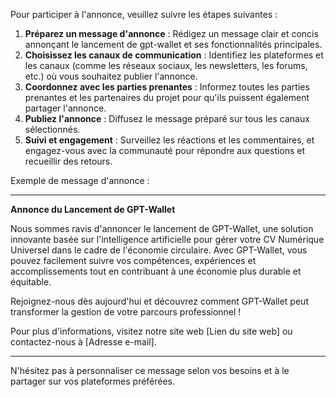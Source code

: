 Pour participer à l'annonce, veuillez suivre les étapes suivantes :

1. **Préparez un message d'annonce** : Rédigez un message clair et concis annonçant le lancement de gpt-wallet et ses fonctionnalités principales.
2. **Choisissez les canaux de communication** : Identifiez les plateformes et les canaux (comme les réseaux sociaux, les newsletters, les forums, etc.) où vous souhaitez publier l'annonce.
3. **Coordonnez avec les parties prenantes** : Informez toutes les parties prenantes et les partenaires du projet pour qu'ils puissent également partager l'annonce.
4. **Publiez l'annonce** : Diffusez le message préparé sur tous les canaux sélectionnés.
5. **Suivi et engagement** : Surveillez les réactions et les commentaires, et engagez-vous avec la communauté pour répondre aux questions et recueillir des retours.

Exemple de message d'annonce :

---

**Annonce du Lancement de GPT-Wallet**

Nous sommes ravis d'annoncer le lancement de GPT-Wallet, une solution innovante basée sur l'intelligence artificielle pour gérer votre CV Numérique Universel dans le cadre de l'économie circulaire. Avec GPT-Wallet, vous pouvez facilement suivre vos compétences, expériences et accomplissements tout en contribuant à une économie plus durable et équitable.

Rejoignez-nous dès aujourd'hui et découvrez comment GPT-Wallet peut transformer la gestion de votre parcours professionnel !

Pour plus d'informations, visitez notre site web [Lien du site web] ou contactez-nous à [Adresse e-mail].

---

N'hésitez pas à personnaliser ce message selon vos besoins et à le partager sur vos plateformes préférées.